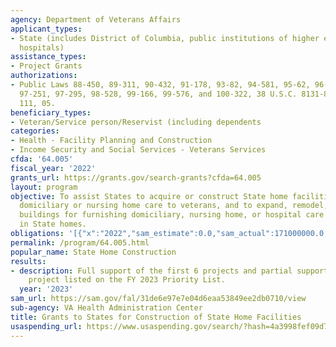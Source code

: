 ```yaml
---
agency: Department of Veterans Affairs
applicant_types:
- State (includes District of Columbia, public institutions of higher education and
  hospitals)
assistance_types:
- Project Grants
authorizations:
- Public Laws 88-450, 89-311, 90-432, 91-178, 93-82, 94-581, 95-62, 96-151, 96-330,
  97-251, 97-295, 98-528, 99-166, 99-576, and 100-322, 38 U.S.C. 8131-8137. Pub. L.
  111, 05.
beneficiary_types:
- Veteran/Service person/Reservist (including dependents
categories:
- Health - Facility Planning and Construction
- Income Security and Social Services - Veterans Services
cfda: '64.005'
fiscal_year: '2022'
grants_url: https://grants.gov/search-grants?cfda=64.005
layout: program
objective: To assist States to acquire or construct State home facilities for furnishing
  domiciliary or nursing home care to veterans, and to expand, remodel, or alter existing
  buildings for furnishing domiciliary, nursing home, or hospital care to veterans
  in State homes.
obligations: '[{"x":"2022","sam_estimate":0.0,"sam_actual":171000000.0,"usa_spending_actual":403496042.96},{"x":"2023","sam_estimate":150000000.0,"sam_actual":0.0,"usa_spending_actual":199360271.5},{"x":"2024","sam_estimate":164000000.0,"sam_actual":0.0,"usa_spending_actual":0.0}]'
permalink: /program/64.005.html
popular_name: State Home Construction
results:
- description: Full support of the first 6 projects and partial support of the 7th
    project listed on the FY 2023 Priority List.
  year: '2023'
sam_url: https://sam.gov/fal/31de6e97e7e04d6eaa53849ee2db0710/view
sub-agency: VA Health Administration Center
title: Grants to States for Construction of State Home Facilities
usaspending_url: https://www.usaspending.gov/search/?hash=4a3998fef09d7c354f403bac892247a6
---
```

